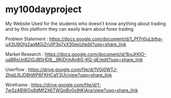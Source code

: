 # my100dayproject

My Website Used for the students who doesn't know anything about trading and by this platform they can easily learn about forex trading 

Problem Statement : https://docs.google.com/document/d/1_Pf7rj0uLbtha-u43U9Gfg2aqMGiZrUlP3q7xX30esU/edit?usp=share_link

Market Research : https://docs.google.com/document/d/1bvJH0O-uaBRsUnB2iGJB5HD8__9KjDrinAn8G-KQ-qE/edit?usp=share_link

Userflow : https://drive.google.com/file/d/1VGj0WTJ-2hqjLlILjD8hWP6FKHCaY3Ur/view?usp=share_link

Wireframe : https://drive.google.com/file/d/1-7wSzABWOs9dMf2X6TWQoBv0x9tKjAra/view?usp=share_link
